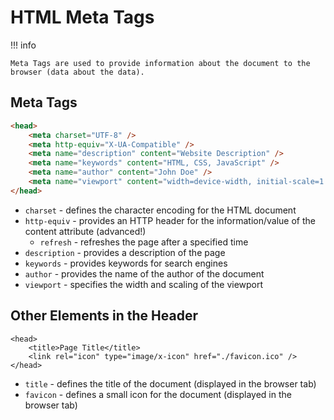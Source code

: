 # HTML Meta Tags

!!! info

    Meta Tags are used to provide information about the document to the browser (data about the data).

## Meta Tags

```html
<head>
    <meta charset="UTF-8" />
    <meta http-equiv="X-UA-Compatible" />
    <meta name="description" content="Website Description" />
    <meta name="keywords" content="HTML, CSS, JavaScript" />
    <meta name="author" content="John Doe" />
    <meta name="viewport" content="width=device-width, initial-scale=1.0" />
</head>
```

-   `charset` - defines the character encoding for the HTML document
-   `http-equiv` - provides an HTTP header for the information/value of the content attribute (advanced!)
    -   `refresh` - refreshes the page after a specified time
-   `description` - provides a description of the page
-   `keywords` - provides keywords for search engines
-   `author` - provides the name of the author of the document
-   `viewport` - specifies the width and scaling of the viewport

## Other Elements in the Header

```
<head>
    <title>Page Title</title>
    <link rel="icon" type="image/x-icon" href="./favicon.ico" />
</head>
```

-   `title` - defines the title of the document (displayed in the browser tab)
-   `favicon` - defines a small icon for the document (displayed in the browser tab)
